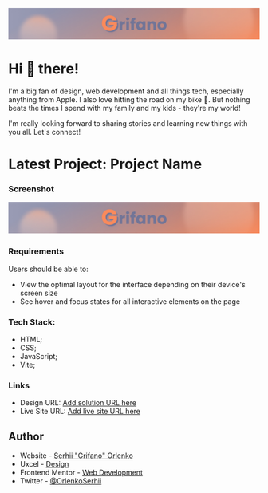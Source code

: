 ![](/assets/Banner.jpg)

# Hi 👋 there!

I'm a big fan of design, web development and all things tech, especially
anything from Apple. I also love hitting the road on my bike 🚴. But nothing
beats the times I spend with my family and my kids - they're my world!

I'm really looking forward to sharing stories and learning new things with you
all. Let's connect!

# Latest Project: Project Name

### Screenshot

![](./assets/Banner.jpg)

### Requirements

Users should be able to:

- View the optimal layout for the interface depending on their device's screen
  size
- See hover and focus states for all interactive elements on the page

### Tech Stack:

- HTML;
- CSS;
- JavaScript;
- Vite;

### Links

- Design URL: [Add solution URL here](https://your-solution-url.com)
- Live Site URL: [Add live site URL here](https://your-live-site-url.com)

## Author

- Website - [Serhii "Grifano" Orlenko](https://grifano.com)
- Uxcel - [Design](https://app.uxcel.com/ux/EE4PBID94EEH)
- Frontend Mentor -
  [Web Development](https://www.frontendmentor.io/profile/SO-Grifano)
- Twitter - [@OrlenkoSerhii](https://twitter.com/OrlenkoSerhii)
